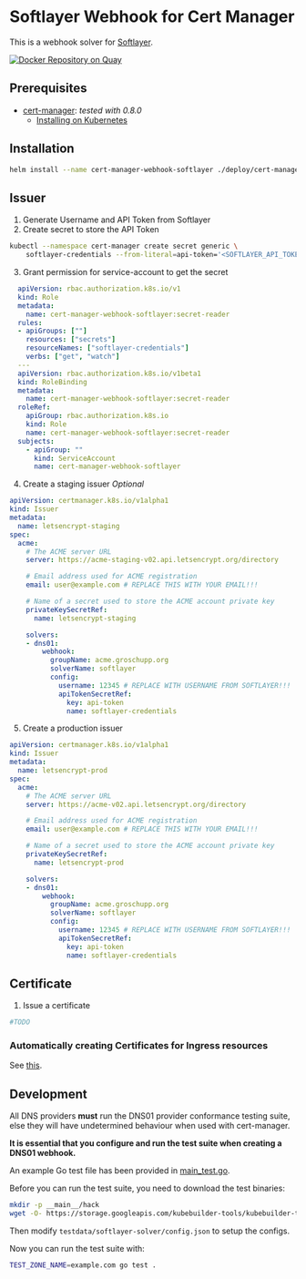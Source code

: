 # Softlayer Webhook for Cert Manager

This is a webhook solver for [Softlayer](http://www.softlayer.com).

[![Docker Repository on Quay](https://quay.io/repository/cgroschupp/cert-manager-webhook-softlayer/status "Docker Repository on Quay")](https://quay.io/repository/cgroschupp/cert-manager-webhook-softlayer)

## Prerequisites

* [cert-manager](https://github.com/jetstack/cert-manager): *tested with 0.8.0*
    - [Installing on Kubernetes](https://docs.cert-manager.io/en/release-0.8/getting-started/install/kubernetes.html)

## Installation

```bash
helm install --name cert-manager-webhook-softlayer ./deploy/cert-manager-webhook-softlayer
```

## Issuer

1. Generate Username and API Token from Softlayer
2. Create secret to store the API Token
```bash
kubectl --namespace cert-manager create secret generic \
    softlayer-credentials --from-literal=api-token='<SOFTLAYER_API_TOKEN>'
```

3. Grant permission for service-account to get the secret
```yaml
  apiVersion: rbac.authorization.k8s.io/v1
  kind: Role
  metadata:
    name: cert-manager-webhook-softlayer:secret-reader
  rules:
  - apiGroups: [""]
    resources: ["secrets"]
    resourceNames: ["softlayer-credentials"]
    verbs: ["get", "watch"]
  ---
  apiVersion: rbac.authorization.k8s.io/v1beta1
  kind: RoleBinding
  metadata:
    name: cert-manager-webhook-softlayer:secret-reader
  roleRef:
    apiGroup: rbac.authorization.k8s.io
    kind: Role
    name: cert-manager-webhook-softlayer:secret-reader
  subjects:
    - apiGroup: ""
      kind: ServiceAccount
      name: cert-manager-webhook-softlayer
```

4. Create a staging issuer *Optional*
```yaml
apiVersion: certmanager.k8s.io/v1alpha1
kind: Issuer
metadata:
  name: letsencrypt-staging
spec:
  acme:
    # The ACME server URL
    server: https://acme-staging-v02.api.letsencrypt.org/directory

    # Email address used for ACME registration
    email: user@example.com # REPLACE THIS WITH YOUR EMAIL!!!

    # Name of a secret used to store the ACME account private key
    privateKeySecretRef:
      name: letsencrypt-staging

    solvers:
    - dns01:
        webhook:
          groupName: acme.groschupp.org
          solverName: softlayer
          config:
            username: 12345 # REPLACE WITH USERNAME FROM SOFTLAYER!!!
            apiTokenSecretRef:
              key: api-token
              name: softlayer-credentials
```

5. Create a production issuer
```yaml
apiVersion: certmanager.k8s.io/v1alpha1
kind: Issuer
metadata:
  name: letsencrypt-prod
spec:
  acme:
    # The ACME server URL
    server: https://acme-v02.api.letsencrypt.org/directory

    # Email address used for ACME registration
    email: user@example.com # REPLACE THIS WITH YOUR EMAIL!!!

    # Name of a secret used to store the ACME account private key
    privateKeySecretRef:
      name: letsencrypt-prod

    solvers:
    - dns01:
        webhook:
          groupName: acme.groschupp.org
          solverName: softlayer
          config:
            username: 12345 # REPLACE WITH USERNAME FROM SOFTLAYER!!!
            apiTokenSecretRef:
              key: api-token
              name: softlayer-credentials
```

## Certificate

1. Issue a certificate
```yaml
#TODO
```

### Automatically creating Certificates for Ingress resources

See [this](https://docs.cert-manager.io/en/latest/tasks/issuing-certificates/ingress-shim.html).

## Development

All DNS providers **must** run the DNS01 provider conformance testing suite,
else they will have undetermined behaviour when used with cert-manager.

**It is essential that you configure and run the test suite when creating a
DNS01 webhook.**

An example Go test file has been provided in [main_test.go]().

Before you can run the test suite, you need to download the test binaries:

```bash
mkdir -p __main__/hack
wget -O- https://storage.googleapis.com/kubebuilder-tools/kubebuilder-tools-1.14.1-linux-amd64.tar.gz | tar xz --strip-components=1 -C __main__/hack
```

Then modify `testdata/softlayer-solver/config.json` to setup the configs.

Now you can run the test suite with:

```bash
TEST_ZONE_NAME=example.com go test .
```
